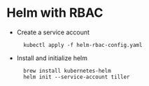 # Helm with RBAC

- Create a service account

        kubectl apply -f helm-rbac-config.yaml

- Install and initialize helm

        brew install kubernetes-helm
        helm init --service-account tiller
